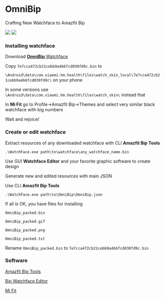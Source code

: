 # OmniBip

Crafting New Watchface to Amazfit Bip

![](https://i.imgur.com/KaJGM5c.png)  ![](https://i.imgur.com/gkDjZRo.gif) 

### Installing watchface

Download [**OmniBip** Watchface](https://github.com/OmniMir/OmniBip/releases/latest)



Copy `7e7cca472cb21cebb9a4b6fcd030fd9c.bin` to

`\Android\data\com.xiaomi.hm.health\files\watch_skin_local\7e7cca472cb21cebb9a4b6fcd030fd9c\` on your phone



In some versions use `\Android\data\com.xiaomi.hm.health\files\watch_skin\` instead that



In **Mi Fit** go to Profile->Amazfit Bip->Themes and select very similar black watchface with big numbers



Wait and rejoice!



### Create or edit watchface

Extract resources of any downloaded watchface with CLI **Amazfit Bip Tools**

`.\WatchFace.exe path\to\watchface\any_watchface_name.bin`



Use GUI **Watchface Editor** and your favorite graphic software to create design



Generate new and edited resources with main JSON


Use CLI **Amazfit Bip Tools**

`.\WatchFace.exe path\to\OmniBip\OmniBip.json`



If all is OK, you have files for installing

`OmniBip_packed.bin`

`OmniBip_packed.gif`

`OmniBip_packed.png`

`OmniBip_packed.txt`



Rename `OmniBip_packed.bin` to `7e7cca472cb21cebb9a4b6fcd030fd9c.bin`



### Software

[Amazfit Bip Tools](https://bitbucket.org/valeronm/amazfitbiptools/downloads/)

[Bip Watchface Editor](https://forum.gizchina.it/index.php?/topic/1489-bip-wf-editor-by-ilgruppotester/)

[Mi Fit](https://play.google.com/store/apps/details?id=com.xiaomi.hm.health&hl=ru)
